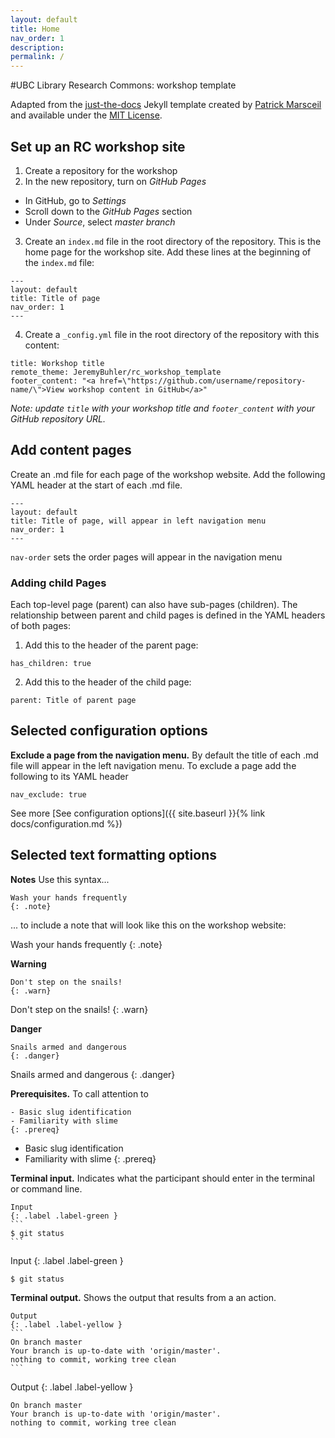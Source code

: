 ```yaml
---
layout: default
title: Home
nav_order: 1
description:
permalink: /
---
```


#UBC Library Research Commons: workshop template

Adapted from the [just-the-docs](https://github.com/pmarsceill/just-the-docs) Jekyll template created by [Patrick Marsceil](https://github.com/pmarsceill) and available under the [MIT License](http://opensource.org/licenses/MIT).

## Set up an RC workshop site

1. Create a repository for the workshop
2. In the new repository, turn on _GitHub Pages_
  - In GitHub, go to _Settings_
  - Scroll down to the _GitHub Pages_ section
  - Under _Source_, select _master branch_

3. Create an `index.md` file in the root directory of the repository. This is the home page for the workshop site. Add these lines at the beginning of the `index.md` file:

```
---
layout: default
title: Title of page
nav_order: 1
---
```

4. Create a `_config.yml` file in the root directory of the repository with this content:

```
title: Workshop title
remote_theme: JeremyBuhler/rc_workshop_template
footer_content: "<a href=\"https://github.com/username/repository-name/\">View workshop content in GitHub</a>"
```
_Note: update `title` with your workshop title and `footer_content` with your GitHub repository URL._

## Add content pages

Create an .md file for each page of the workshop website.  Add the following YAML header at the start of each .md file.

```
---
layout: default
title: Title of page, will appear in left navigation menu
nav_order: 1
---
```  

`nav-order` sets the order pages will appear in the navigation menu

### Adding child Pages
Each top-level page (parent) can also have sub-pages (children). The relationship between parent and child pages is defined in the YAML headers of both pages:

1. Add this to the header of the parent page:

```
has_children: true
```

2. Add this to the header of the child page:
```
parent: Title of parent page
```

## Selected configuration options

__Exclude a page from the navigation menu.__ By default the title of each .md file will appear in the left navigation menu.  To exclude a page add the following to its YAML header
```
nav_exclude: true
```

See more [See configuration options]({{ site.baseurl }}{% link docs/configuration.md %})


## Selected text formatting options

__Notes__
Use this syntax...

```  
Wash your hands frequently
{: .note}
```
... to include a note that will look like this on the workshop website:

Wash your hands frequently
{: .note}

__Warning__
```
Don't step on the snails!
{: .warn}
```
Don't step on the snails!
{: .warn}

__Danger__
```
Snails armed and dangerous
{: .danger}
```
Snails armed and dangerous
{: .danger}

__Prerequisites.__ To call attention to
```
- Basic slug identification
- Familiarity with slime
{: .prereq}
```
- Basic slug identification
- Familiarity with slime
{: .prereq}

__Terminal input.__ Indicates what the participant should enter in the terminal or command line.

~~~
Input
{: .label .label-green }
```
$ git status
```
~~~

Input
{: .label .label-green }
```
$ git status
```

__Terminal output.__ Shows the output that results from a an action.

~~~
Output
{: .label .label-yellow }
```
On branch master
Your branch is up-to-date with 'origin/master'.
nothing to commit, working tree clean
```
~~~

Output
{: .label .label-yellow }
```
On branch master
Your branch is up-to-date with 'origin/master'.
nothing to commit, working tree clean
```
